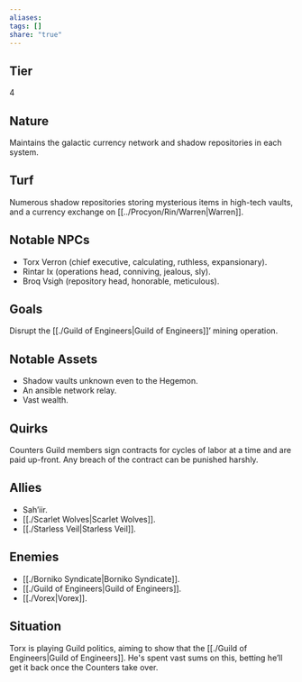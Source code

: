 ```yaml
---
aliases: 
tags: []
share: "true"
---
```

## Tier

4

## Nature

Maintains the galactic currency network and shadow repositories in each system.

## Turf

Numerous shadow repositories storing mysterious items in high-tech vaults, and a currency exchange on [[../Procyon/Rin/Warren|Warren]].

## Notable NPCs

- Torx Verron (chief executive, calculating, ruthless, expansionary).
- Rintar Ix (operations head, conniving, jealous, sly).
- Broq Vsigh (repository head, honorable, meticulous).


## Goals

Disrupt the [[./Guild of Engineers|Guild of Engineers]]’ mining operation.

## Notable Assets

- Shadow vaults unknown even to the Hegemon.
- An ansible network relay.
- Vast wealth.


## Quirks

Counters Guild members sign contracts for cycles of labor at a time and are paid up-front. Any breach of the contract can be punished harshly.

## Allies

- Sah’iir.
- [[./Scarlet Wolves|Scarlet Wolves]].
- [[./Starless Veil|Starless Veil]].


## Enemies

- [[./Borniko Syndicate|Borniko Syndicate]].
- [[./Guild of Engineers|Guild of Engineers]].
- [[./Vorex|Vorex]].


## Situation

Torx is playing Guild politics, aiming to show that the [[./Guild of Engineers|Guild of Engineers]]. He's spent vast sums on this, betting he’ll get it back once the Counters take over.
